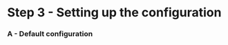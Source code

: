 Step 3 - Setting up the configuration
=====================================

### A - Default configuration
